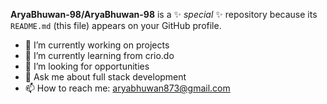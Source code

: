 
**AryaBhuwan-98/AryaBhuwan-98** is a ✨ _special_ ✨ repository because its `README.md` (this file) appears on your GitHub profile.
- 🔭 I’m currently working on projects
- 🌱 I’m currently learning from crio.do
- 🤔 I’m looking for opportunities
- 💬 Ask me about full stack development
- 📫 How to reach me: aryabhuwan873@gmail.com

